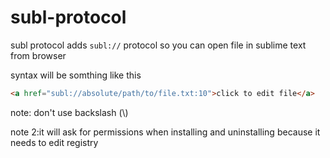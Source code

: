 subl-protocol
================

subl protocol adds `subl://` protocol
so you can open file in sublime text from browser

syntax will be somthing like this
```html
<a href="subl://absolute/path/to/file.txt:10">click to edit file</a>
```
note: don't use backslash (\\)

note 2:it will ask for permissions when installing and uninstalling because it needs to edit registry



